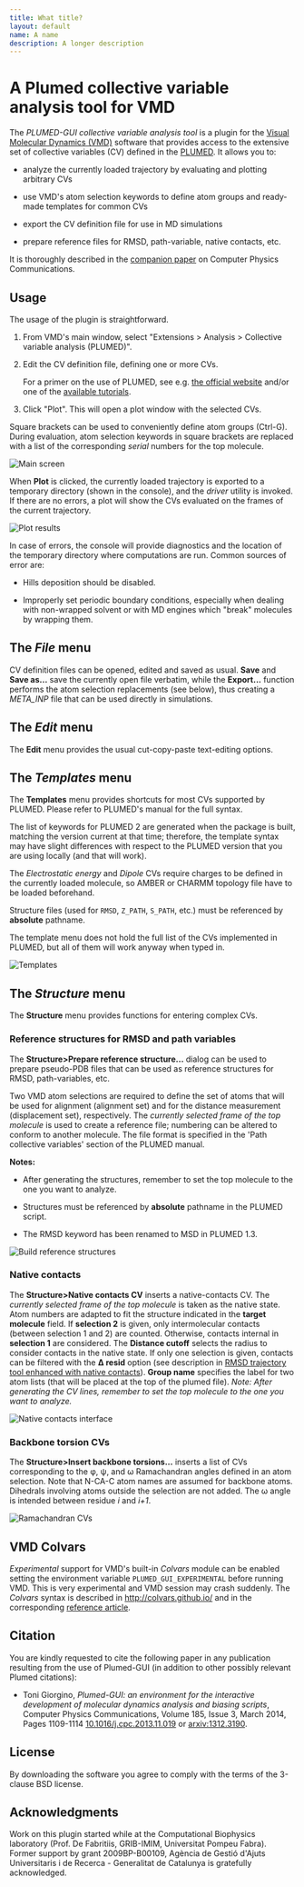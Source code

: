 ```yaml
---
title: What title?
layout: default
name: A name
description: A longer description
---
```




A Plumed collective variable analysis tool for VMD
==================================================

The *PLUMED-GUI collective variable analysis tool* is a plugin for the
[Visual Molecular Dynamics (VMD)](http://www.ks.uiuc.edu/Research/vmd/)
software that provides access to the extensive set of collective
variables (CV) defined in the [PLUMED](http://www.plumed.org/). It
allows you to:

-   analyze the currently loaded trajectory by evaluating and plotting
    arbitrary CVs

-   use VMD's atom selection keywords to define atom groups and
    ready-made templates for common CVs

-   export the CV definition file for use in MD simulations

-   prepare reference files for RMSD, path-variable, native contacts,
    etc.

It is thoroughly described in the
[companion paper](http://arxiv.org/abs/1312.3190) on Computer Physics
Communications.




Usage
-----

The usage of the plugin is straightforward.

1.  From VMD's main window, select "Extensions \> Analysis \> Collective
    variable analysis (PLUMED)".

2.  Edit the CV definition file, defining one or more CVs.

    For a primer on the use of PLUMED, see e.g.
    [the official website](http://www.plumed.org/) and/or one
	of the [available tutorials](http://plumed.github.io/doc-v2.1/user-doc/html/tutorials.html).

3.  Click "Plot". This will open a plot window with the selected CVs.

Square brackets can be used to conveniently define atom groups (Ctrl-G).
During evaluation, atom selection keywords in square brackets are
replaced with a list of the corresponding *serial* numbers for the top
molecule.

![Main screen](plumedgui_main.png)

When **Plot** is clicked, the currently loaded trajectory is exported to
a temporary directory (shown in the console), and the *driver* utility
is invoked. If there are no errors, a plot will show the CVs evaluated
on the frames of the current trajectory.


![Plot results](plumedgui_multiplot.png)


In case of errors, the console will provide
diagnostics and the location of the temporary directory where
computations are run. Common sources of error are:

-   Hills deposition should be disabled.

-   Improperly set periodic boundary conditions, especially when dealing
    with non-wrapped solvent or with MD engines which "break" molecules
    by wrapping them.



The *File* menu
-------------

CV definition files can be opened, edited and saved as usual. **Save**
and **Save as...** save the currently open file verbatim, while the
**Export...** function performs the atom selection replacements (see
below), thus creating a *META\_INP* file that can be used directly in
simulations.



The *Edit* menu
-------------

The **Edit** menu provides the usual cut-copy-paste text-editing
options.



The *Templates* menu
------------------

The **Templates** menu provides shortcuts for most CVs supported by
PLUMED. Please refer to PLUMED's manual for the full syntax.

The list of keywords for PLUMED 2 are generated when the package is
built, matching the version current at that time; therefore, the
template syntax may have slight differences with respect to the PLUMED
version that you are using locally (and that will work).

The *Electrostatic energy* and *Dipole* CVs require charges to be
defined in the currently loaded molecule, so AMBER or CHARMM topology
file have to be loaded beforehand.

Structure files (used for `RMSD`, `Z_PATH`, `S_PATH`, etc.) must be
referenced by **absolute** pathname.

The template menu does not hold the full list of the CVs implemented in
PLUMED, but all of them will work anyway when typed in.

![Templates](plumedgui_templates.png)



The *Structure* menu
------------------

The **Structure** menu provides functions for entering complex CVs.


### Reference structures for RMSD and path variables

The **Structure>Prepare reference structure...** dialog can be used to
prepare pseudo-PDB files that can be used as reference structures for
RMSD, path-variables, etc.

Two VMD atom selections are required to define the set of atoms that
will be used for alignment (alignment set) and for the distance
measurement (displacement set), respectively. The *currently selected
frame of the top molecule* is used to create a reference file;
numbering can be altered to conform to another molecule. The file
format is specified in the 'Path collective variables' section of the
PLUMED manual.

**Notes:**

-   After generating the structures, remember to set the top molecule to
    the one you want to analyze.

-   Structures must be referenced by **absolute** pathname in the PLUMED
    script.

-   The RMSD keyword has been renamed to MSD in PLUMED 1.3.

![Build reference structures](plumedgui_reference.png)


### Native contacts

The **Structure>Native contacts CV** inserts a native-contacts CV. The
*currently selected frame of the top molecule* is taken as the native
state. Atom numbers are adapted to fit the structure indicated in the
**target molecule** field. If **selection 2** is given, only
intermolecular contacts (between selection 1 and 2) are counted.
Otherwise, contacts internal in **selection 1** are considered. The
**Distance cutoff** selects the radius to consider contacts in the
native state. If only one selection is given, contacts can be filtered
with the **Δ resid** option (see description in [RMSD trajectory tool
enhanced with native
contacts](http://www.multiscalelab.org/utilities/RMSDTTNC)).
**Group name** specifies the label for two atom lists (that will be
placed at the top of the plumed file). *Note: After generating the CV
lines, remember to set the top molecule to the one you want to analyze.*

![Native contacts interface](plumedgui_nc.png)


### Backbone torsion CVs

The **Structure>Insert backbone torsions...** inserts a list of CVs
corresponding to the φ, ψ, and ω Ramachandran angles defined in an
atom selection. Note that N-CA-C atom names are assumed for backbone
atoms.  Dihedrals involving atoms outside the selection are not
added. The ω angle is intended between residue *i* and *i+1*.

![Ramachandran CVs](plumedgui_rama.png)



VMD Colvars
-----------

*Experimental*  support for VMD's built-in *Colvars* module can be enabled setting the environment variable `PLUMED_GUI_EXPERIMENTAL` before running VMD.  This is very experimental and VMD session may crash suddenly. The *Colvars* syntax is described in http://colvars.github.io/ and in the corresponding [reference article](http://dx.doi.org/10.1080/00268976.2013.813594).



Citation
--------

You are kindly requested to cite the following paper in any publication
resulting from the use of Plumed-GUI (in addition to other possibly
relevant Plumed citations):

-   Toni Giorgino, *Plumed-GUI: an environment for the interactive
    development of molecular dynamics analysis and biasing scripts*,
    Computer Physics Communications, Volume 185, Issue 3, March 2014,
    Pages 1109-1114
    [10.1016/j.cpc.2013.11.019](http://dx.doi.org/10.1016/j.cpc.2013.11.019)
    or [arxiv:1312.3190](http://arxiv.org/abs/1312.3190).



License
-------

By downloading the software you agree to comply with the terms of the
3-clause BSD license.



Acknowledgments
---------------

Work on this plugin started while at the Computational Biophysics
laboratory (Prof. De Fabritiis, GRIB-IMIM, Universitat Pompeu
Fabra). Former support by grant 2009BP-B00109, Agència de Gestió
d'Ajuts Universitaris i de Recerca - Generalitat de Catalunya is
gratefully acknowledged.

